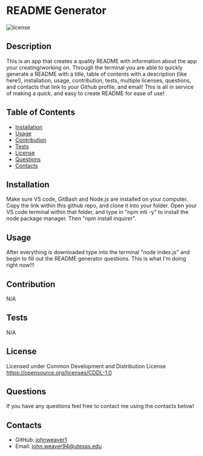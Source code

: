 # README Generator
  ![license](https://img.shields.io/static/v1?label=license&message=CDDL&color=brightgreen)
  ## Description
  This is an app that creates a quality README with information about the app your creating/working on. Through the terminal you are able to quickly generate a README with a title, table of contents with a description (like here!), installation, usage, contribution, tests, multiple licenses, questions, and contacts that link to your Github profile, and email! This is all in service of making a quick, and easy to create README for ease of use!
  ## Table of Contents
  * [Installation](#installation)
  * [Usage](#usage)
  * [Contribution](#contribution)
  * [Tests](#tests)
  * [License](#license)
  * [Questions](#questions)
  * [Contacts](#contacts)
  
  ## Installation
  Make sure VS code, GitBash and Node.js are installed on your computer. Copy the link within this github repo, and clone it into your folder. Open your VS code terminal within that folder, and type in "npm inti -y" to install the node package manager. Then "npm install inquirer".
  ## Usage
  After everything is downloaded type into the terminal "node index.js" and begin to fill out the README generator questions. This is what I'm doing right now!!!
  ## Contribution
  N/A
  ## Tests
  N/A
  ## License
  Licensed under Common Development and Distribution License
  https://opensource.org/licenses/CDDL-1.0
  ## Questions
  If you have any questions feel free to contact me using the contacts below!
  ## Contacts
  * GitHub: [johnweaver1](https://github.com/johnweaver1)
  * Email: [john.weaver94@utexas.edu](mailto:john.weaver94@utexas.edu)
